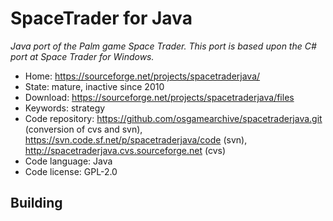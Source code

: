 # SpaceTrader for Java

_Java port of the Palm game Space Trader. This port is based upon the C# port at Space Trader for Windows._

- Home: https://sourceforge.net/projects/spacetraderjava/
- State: mature, inactive since 2010
- Download: https://sourceforge.net/projects/spacetraderjava/files
- Keywords: strategy
- Code repository: https://github.com/osgamearchive/spacetraderjava.git (conversion of cvs and svn), https://svn.code.sf.net/p/spacetraderjava/code (svn), http://spacetraderjava.cvs.sourceforge.net (cvs)
- Code language: Java
- Code license: GPL-2.0

## Building

